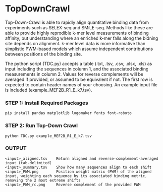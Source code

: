 # TopDownCrawl

Top-Down-Crawl is able to rapidly align quantitative binding data from experiments such as SELEX-seq and SMiLE-seq. Methods like these are able to provide highly reprodible k-mer level measurements of binding affinity, but understanding where an enriched k-mer falls along the bidning site depends on alignment. k-mer level data is more informative than simplistic PWM-based models which assume independent contributions between positions of the binding site.

The python script (TDC.py) accepts a table (.txt, .tsv, .csv, .xlsx, .xls) as input including the sequences in column 1, and the associated binding measurements in column 2. Values for reverse complements will be averaged if provided, or assumed to be equivalent if not. The first row is expected to contain header names of your choosing. An example input file is included (example_MEF2B_R1_E_k7.tsv).


### STEP 1: Install Required Packages

`pip install pandas matplotlib logomaker fonts font-roboto`

### STEP 2: Run Top-Down Crawl

`python TDC.py example_MEF2B_R1_E_k7.tsv`

### OUTPUT
```
<input>_aligned.tsv    Return aligned and reverse-complement-averaged input (tab-delimited)
<input>_summary.tsv    Show how many sequences align to each shift
<input>_PWM.png        Position weight matrix (PWM) of the aligned input, weighting each sequence by its associated binding metric, removing the 2 most extreme shifts 
<input>_PWM_rc.png     Reverse complement of the provided PWM
```
